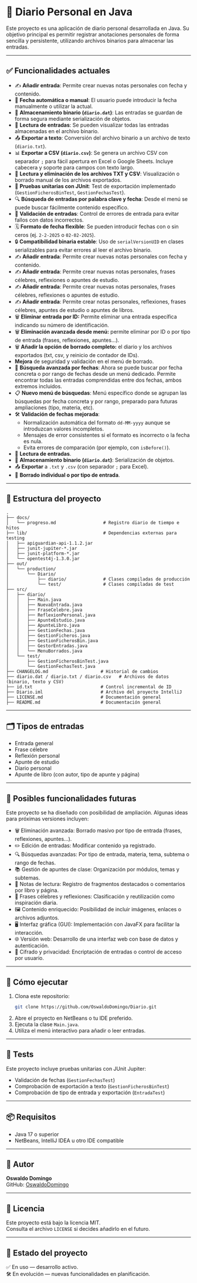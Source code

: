 # 📔 Diario Personal en Java

Este proyecto es una aplicación de diario personal desarrollada en Java. Su objetivo principal es permitir registrar anotaciones personales de forma sencilla y persistente, utilizando archivos binarios para almacenar las entradas.

---

## ✅ Funcionalidades actuales

- ✍️ **Añadir entrada**: Permite crear nuevas notas personales con fecha y contenido.
- 📅 **Fecha automática o manual**: El usuario puede introducir la fecha manualmente o utilizar la actual.
- 💾 **Almacenamiento binario (`diario.dat`)**: Las entradas se guardan de forma segura mediante serialización de objetos.
- 🔁 **Lectura de entradas**: Se pueden visualizar todas las entradas almacenadas en el archivo binario.
- 📤 **Exportar a texto**: Conversión del archivo binario a un archivo de texto (`diario.txt`).
- 📊 **Exportar a CSV (`diario.csv`)**: Se genera un archivo CSV con separador `;` para fácil apertura en Excel o Google Sheets. Incluye cabecera y soporte para campos con texto largo.
- 📂 **Lectura y eliminación de los archivos TXT y CSV**: Visualización o borrado manual de los archivos exportados.
- 🧪 **Pruebas unitarias con JUnit**: Test de exportación implementado (`GestionFicherosBinTest`, `GestionFechasTest`).
- 🔍 **Búsqueda de entradas por palabra clave y fecha**: Desde el menú se puede buscar fácilmente contenido específico.
- 🧼 **Validación de entradas**: Control de errores de entrada para evitar fallos con datos incorrectos.
- 🗓️ **Formato de fecha flexible**: Se pueden introducir fechas con o sin ceros (ej. `2-2-2025` o `02-02-2025`).
- 🔒 **Compatibilidad binaria estable**: Uso de `serialVersionUID` en clases serializables para evitar errores al leer el archivo binario.
- ✍️ **Añadir entrada**: Permite crear nuevas notas personales con fecha y contenido.
- ✍️ **Añadir entrada**: Permite crear nuevas notas personales, frases célebres, reflexiones o apuntes de estudio.
- ✍️ **Añadir entrada**: Permite crear nuevas notas personales, frases célebres, reflexiones o apuntes de estudio.
- ✍️ **Añadir entrada**: Permite crear notas personales, reflexiones, frases célebres, apuntes de estudio o apuntes de libros.
- 🗑️ **Eliminar entrada por ID:** Permite eliminar una entrada específica indicando su número de identificación.
- 🗑️ **Eliminación avanzada desde menú:** permite eliminar por ID o por tipo de entrada (frases, reflexiones, apuntes...).
- 🗑️ **Añadir la opción de borrado completo:** el diario y los archivos exportados (txt, csv, y reinicio de contador de IDs).
-    **Mejora** de seguridad y validación en el menú de borrado.
- 🔎 **Búsqueda avanzada por fechas**: Ahora se puede buscar por fecha concreta o por rango de fechas desde un menú dedicado. Permite encontrar todas las entradas comprendidas entre dos fechas, ambos extremos incluidos.
- 📋 **Nuevo menú de búsquedas**: Menú específico donde se agrupan las búsquedas por fecha concreta y por rango, preparado para futuras ampliaciones (tipo, materia, etc).
- 🛠️ **Validación de fechas mejorada**:
   - Normalización automática del formato `dd-MM-yyyy` aunque se introduzcan valores incompletos.
   - Mensajes de error consistentes si el formato es incorrecto o la fecha es nula.
   - Evita errores de comparación (por ejemplo, con `isBefore()`).
- 🔁 **Lectura de entradas**.
- 💾 **Almacenamiento binario (`diario.dat`)**: Serialización de objetos.
- 📤 **Exportar** a `.txt` y `.csv` (con separador `;` para Excel).
- 🧹 **Borrado individual o por tipo de entrada**.

---

## 📁 Estructura del proyecto

```
.
├── docs/
│   └── progreso.md                  # Registro diario de tiempo e hitos
├── lib/                             # Dependencias externas para testing
│   ├── apiguardian-api-1.1.2.jar
│   ├── junit-jupiter-*.jar
│   ├── junit-platform-*.jar
│   └── opentest4j-1.3.0.jar
├── out/
│   └── production/
│       └── Diario/
│           ├── diario/              # Clases compiladas de producción
│           └── test/                # Clases compiladas de test
├── src/
│   ├── diario/
│   │   ├── Main.java
│   │   ├── NuevaEntrada.java
│   │   ├── FraseCelebre.java
│   │   ├── ReflexionPersonal.java
│   │   ├── ApunteEstudio.java
│   │   ├── ApunteLibro.java
│   │   ├── GestionFechas.java
│   │   ├── GestionFicheros.java
│   │   ├── GestionFicherosBin.java
│   │   ├── GestorEntradas.java
│   │   └── MenuBorrados.java
│   └── test/
│       ├── GestionFicherosBinTest.java
│       └── GestionFechasTest.java
├── CHANGELOG.md                    # Historial de cambios
├── diario.dat / diario.txt / diario.csv   # Archivos de datos (binario, texto y CSV)
├── id.txt                          # Control incremental de ID
├── Diario.iml                      # Archivo del proyecto IntelliJ
├── LICENSE.md                      # Documentación general
├── README.md                       # Documentación general

```


---

## 🗂️ Tipos de entradas
- Entrada general
- Frase célebre
- Reflexión personal
- Apunte de estudio
- Diario personal
- Apunte de libro (con autor, tipo de apunte y página)


---
## 🔮 Posibles funcionalidades futuras

Este proyecto se ha diseñado con posibilidad de ampliación. Algunas ideas para próximas versiones incluyen:

- 🗑️ Eliminación avanzada: Borrado masivo por tipo de entrada (frases, reflexiones, apuntes...).
- ✏️ Edición de entradas: Modificar contenido ya registrado.
- 🔍 Búsquedas avanzadas: Por tipo de entrada, materia, tema, subtema o rango de fechas.
- 📚 Gestión de apuntes de clase: Organización por módulos, temas y subtemas.
- 📖 Notas de lectura: Registro de fragmentos destacados o comentarios por libro y página.
- 💬 Frases célebres y reflexiones: Clasificación y reutilización como inspiración diaria.
- 🖼️ Contenido enriquecido: Posibilidad de incluir imágenes, enlaces o archivos adjuntos.
- 🖥️ Interfaz gráfica (GUI): Implementación con JavaFX para facilitar la interacción.
- 🌐 Versión web: Desarrollo de una interfaz web con base de datos y autenticación.
- 🔐 Cifrado y privacidad: Encriptación de entradas o control de acceso por usuario.
---

## 🚀 Cómo ejecutar

1. Clona este repositorio:
   ```bash
   git clone https://github.com/OswaldoDomingo/Diario.git
   ```
2. Abre el proyecto en NetBeans o tu IDE preferido.
3. Ejecuta la clase `Main.java`.
4. Utiliza el menú interactivo para añadir o leer entradas.

---

## 🧪 Tests

Este proyecto incluye pruebas unitarias con JUnit Jupiter:

- Validación de fechas (`GestionFechasTest`)
- Comprobación de exportación a texto (`GestionFicherosBinTest`)
- Comprobación de tipo de entrada y exportación (`EntradaTest`)


---

## 📦 Requisitos

- Java 17 o superior
- NetBeans, IntelliJ IDEA u otro IDE compatible

---

## 👤 Autor

**Oswaldo Domingo**  
GitHub: [OswaldoDomingo](https://github.com/OswaldoDomingo)

---

## 📝 Licencia

Este proyecto está bajo la licencia MIT.  
Consulta el archivo `LICENSE` si decides añadirlo en el futuro.

---

## 📌 Estado del proyecto

✅ En uso — desarrollo activo.  
🛠️ En evolución — nuevas funcionalidades en planificación.

